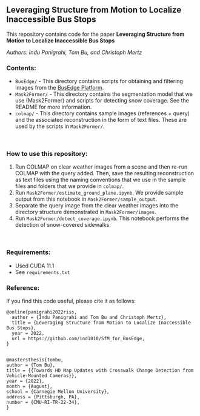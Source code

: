 ## Leveraging Structure from Motion to Localize Inaccessible Bus Stops
This repository contains code for the paper **Leveraging Structure from Motion to Localize Inaccessible Bus Stops**

*Authors: Indu Panigrahi, Tom Bu, and Christoph Mertz*
<br>

### Contents:
* ``BusEdge/`` - This directory contains scripts for obtaining and filtering images from the [BusEdge Platform](https://github.com/CanboYe/BusEdge).
* ``Mask2Former/`` - This directory contains the segmentation model that we use (Mask2Former) and scripts for detecting snow coverage. See the README for more information.
* ``colmap/`` - This directory contains sample images (references + query) and the associated reconstruction in the form of text files. These are used by the scripts in ``Mask2Former/``.
<br>

### How to use this repository:
1. Run COLMAP on clear weather images from a scene and then re-run COLMAP with the query added. Then, save the resulting reconstruction as text files using the naming conventions that we use in the sample files and folders that we provide in ``colmap/``.
2. Run ``Mask2Former/estimate_ground_plane.ipynb``. We provide sample output from this notebook in ``Mask2Former/sample_output``.
3. Separate the query image from the clear weather images into the directory structure demonstrated in ``Mask2Former/images``.
4. Run ``Mask2Former/detect_coverage.ipynb``. This notebook performs the detection of snow-covered sidewalks.
<br>

### Requirements:
* Used CUDA 11.1
* See ``requirements.txt``

### Reference:
If you find this code useful, please cite it as follows:
```
@online{panigrahi2022riss,
  author = {Indu Panigrahi and Tom Bu and Christoph Mertz},
  title = {Leveraging Structure from Motion to Localize Inaccessible Bus Stops},
  year = 2022,
  url = https://github.com/ind1010/SfM_for_BusEdge,
}


@mastersthesis{tombu,
author = {Tom Bu},
title = {{Towards HD Map Updates with Crosswalk Change Detection from Vehicle-Mounted Cameras}},
year = {2022},
month = {August},
school = {Carnegie Mellon University},
address = {Pittsburgh, PA},
number = {CMU-RI-TR-22-34},
}
```
